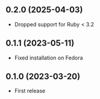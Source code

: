 ## 0.2.0 (2025-04-03)

- Dropped support for Ruby < 3.2

## 0.1.1 (2023-05-11)

- Fixed installation on Fedora

## 0.1.0 (2023-03-20)

- First release
